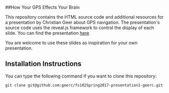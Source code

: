##How Your GPS Effects Your Brain

This repository contains the HTML source code and additional resources for a presentation by Christian Geer about GPS navigation. The presentation's source code uses the reveal.js framework to control the display of each slide. You can find the presentation [here](https://cdn.rawgit.com/geerc/fs102Spring2017-presentation1-geerc/d7a3ed30/quigleytownhall_presentation.html)

You are welcome to use these slides as inspiration for your own presentation.

## Installation Instructions

You can type the following command if you want to clone this repository:

```shell
git clone git@github.com:geerc/fs102Spring2017-presentation1-geerc.git
```
